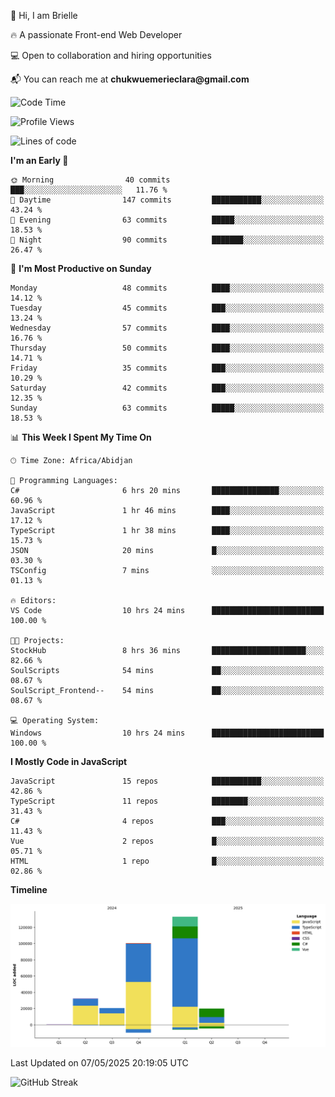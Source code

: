<div align="left">
  <p>👋 Hi, I am Brielle</p>
  <p>🔥 A passionate Front-end Web Developer</p>
  <p>💻 Open to collaboration and hiring opportunities</p>
  <p>📬 You can reach me at <strong>chukwuemerieclara@gmail.com</strong></p>
</div>


 
 <!--START_SECTION:waka-->
![Code Time](http://img.shields.io/badge/Code%20Time-614%20hrs%2013%20mins-blue)

![Profile Views](http://img.shields.io/badge/Profile%20Views-0-blue)

![Lines of code](https://img.shields.io/badge/From%20Hello%20World%20I%27ve%20Written-305.8%20thousand%20lines%20of%20code-blue)

**I'm an Early 🐤** 

```text
🌞 Morning                40 commits          ███░░░░░░░░░░░░░░░░░░░░░░   11.76 % 
🌆 Daytime                147 commits         ███████████░░░░░░░░░░░░░░   43.24 % 
🌃 Evening                63 commits          █████░░░░░░░░░░░░░░░░░░░░   18.53 % 
🌙 Night                  90 commits          ███████░░░░░░░░░░░░░░░░░░   26.47 % 
```
📅 **I'm Most Productive on Sunday** 

```text
Monday                   48 commits          ████░░░░░░░░░░░░░░░░░░░░░   14.12 % 
Tuesday                  45 commits          ███░░░░░░░░░░░░░░░░░░░░░░   13.24 % 
Wednesday                57 commits          ████░░░░░░░░░░░░░░░░░░░░░   16.76 % 
Thursday                 50 commits          ████░░░░░░░░░░░░░░░░░░░░░   14.71 % 
Friday                   35 commits          ███░░░░░░░░░░░░░░░░░░░░░░   10.29 % 
Saturday                 42 commits          ███░░░░░░░░░░░░░░░░░░░░░░   12.35 % 
Sunday                   63 commits          █████░░░░░░░░░░░░░░░░░░░░   18.53 % 
```


📊 **This Week I Spent My Time On** 

```text
🕑︎ Time Zone: Africa/Abidjan

💬 Programming Languages: 
C#                       6 hrs 20 mins       ███████████████░░░░░░░░░░   60.96 % 
JavaScript               1 hr 46 mins        ████░░░░░░░░░░░░░░░░░░░░░   17.12 % 
TypeScript               1 hr 38 mins        ████░░░░░░░░░░░░░░░░░░░░░   15.73 % 
JSON                     20 mins             █░░░░░░░░░░░░░░░░░░░░░░░░   03.30 % 
TSConfig                 7 mins              ░░░░░░░░░░░░░░░░░░░░░░░░░   01.13 % 

🔥 Editors: 
VS Code                  10 hrs 24 mins      █████████████████████████   100.00 % 

🐱‍💻 Projects: 
StockHub                 8 hrs 36 mins       █████████████████████░░░░   82.66 % 
SoulScripts              54 mins             ██░░░░░░░░░░░░░░░░░░░░░░░   08.67 % 
SoulScript_Frontend--    54 mins             ██░░░░░░░░░░░░░░░░░░░░░░░   08.67 % 

💻 Operating System: 
Windows                  10 hrs 24 mins      █████████████████████████   100.00 % 
```

**I Mostly Code in JavaScript** 

```text
JavaScript               15 repos            ███████████░░░░░░░░░░░░░░   42.86 % 
TypeScript               11 repos            ████████░░░░░░░░░░░░░░░░░   31.43 % 
C#                       4 repos             ███░░░░░░░░░░░░░░░░░░░░░░   11.43 % 
Vue                      2 repos             █░░░░░░░░░░░░░░░░░░░░░░░░   05.71 % 
HTML                     1 repo              █░░░░░░░░░░░░░░░░░░░░░░░░   02.86 % 
```



**Timeline**

![Lines of Code chart](https://raw.githubusercontent.com/Brielle28/Brielle28/main/assets/bar_graph.png)


 Last Updated on 07/05/2025 20:19:05 UTC
<!--END_SECTION:waka-->

![GitHub Streak](https://github-readme-streak-stats.herokuapp.com/?user=Brielle28)




